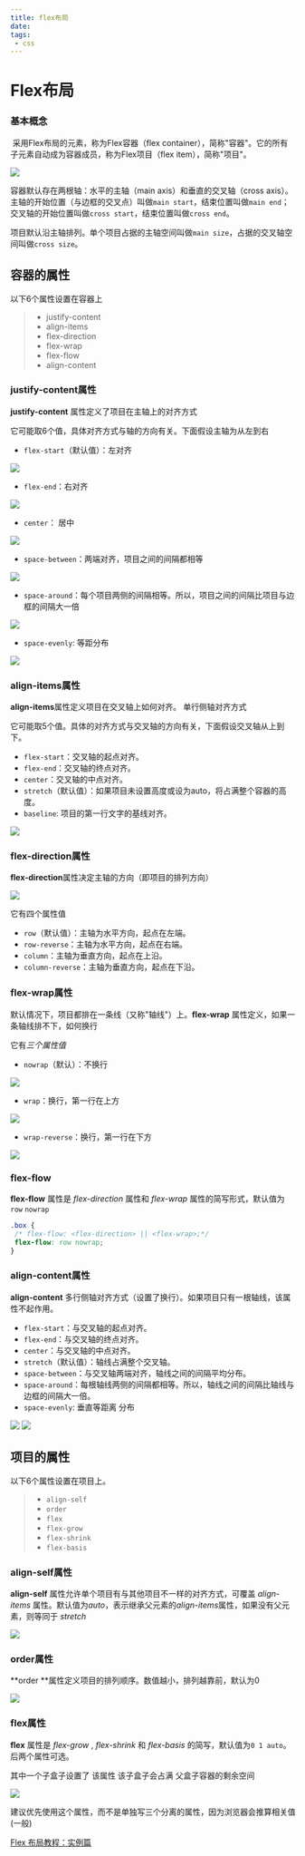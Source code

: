 ```yaml
---
title: flex布局
date: 
tags:
 - css
---
```

# Flex布局

### 基本概念

​      采用Flex布局的元素，称为Flex容器（flex container），简称"容器"。它的所有子元素自动成为容器成员，称为Flex项目（flex item），简称"项目"。

<img src="https://img-blog.csdnimg.cn/01e00a7394084889b1ac41611be8564e.jpeg ">

容器默认存在两根轴：水平的主轴（main axis）和垂直的交叉轴（cross axis）。主轴的开始位置（与边框的交叉点）叫做`main start`，结束位置叫做`main end`；交叉轴的开始位置叫做`cross start`，结束位置叫做`cross end`。

项目默认沿主轴排列。单个项目占据的主轴空间叫做`main size`，占据的交叉轴空间叫做`cross size`。

## 容器的属性

以下6个属性设置在容器上

> - justify-content
> - align-items
> - flex-direction
> - flex-wrap
> - flex-flow
> - align-content

###  justify-content属性

**justify-content** 属性定义了项目在主轴上的对齐方式

它可能取6个值，具体对齐方式与轴的方向有关。下面假设主轴为从左到右

- `flex-start`（默认值）：左对齐

<img src="https://img-blog.csdnimg.cn/7e61b25133294a3396e58f5260e7327d.png ">

- `flex-end`：右对齐

<img src="https://img-blog.csdnimg.cn/942e14509cfe4306b99dccf0a48f7bdd.png ">

- `center`： 居中

<img src=" https://img-blog.csdnimg.cn/5295c7b5e13545e0920854e879e1f178.png">

- `space-between`：两端对齐，项目之间的间隔都相等

<img src=" https://img-blog.csdnimg.cn/1e0067a9ef1d4ca785e774e200679e47.png">

- `space-around`：每个项目两侧的间隔相等。所以，项目之间的间隔比项目与边框的间隔大一倍

<img src="https://img-blog.csdnimg.cn/3091f3909d884dea8aa02fbe642eb69f.png ">

- `space-evenly`: 等距分布

<img src="https://img-blog.csdnimg.cn/06ad82015dbe4407b07b9deb5ffd82b9.png">



### align-items属性

**align-items**属性定义项目在交叉轴上如何对齐。 单行侧轴对齐方式

它可能取5个值。具体的对齐方式与交叉轴的方向有关，下面假设交叉轴从上到下。

- `flex-start`：交叉轴的起点对齐。
- `flex-end`：交叉轴的终点对齐。
- `center`：交叉轴的中点对齐。
- `stretch`（默认值）：如果项目未设置高度或设为auto，将占满整个容器的高度。
- `baseline`: 项目的第一行文字的基线对齐。

<img src="https://img-blog.csdnimg.cn/a4f1911149e249feb5c7d1f0db4f5fd5.png ">

### flex-direction属性

**flex-direction**属性决定主轴的方向（即项目的排列方向）

<img src="https://img-blog.csdnimg.cn/b96750cd3d8e4ba19390807449769ad9.png">

它有四个属性值

- `row`（默认值）：主轴为水平方向，起点在左端。
- `row-reverse`：主轴为水平方向，起点在右端。
- `column`：主轴为垂直方向，起点在上沿。
- `column-reverse`：主轴为垂直方向，起点在下沿。

###  flex-wrap属性

默认情况下，项目都排在一条线（又称"轴线"）上。**flex-wrap** 属性定义，如果一条轴线排不下，如何换行

它有*三个属性值*

- `nowrap`（默认）：不换行

<img src=" https://img-blog.csdnimg.cn/d000ab242f594d10ac4a8e7d6f5d04ad.jpeg">

- `wrap`：换行，第一行在上方

<img src="https://img-blog.csdnimg.cn/0535c3c8886d49469e9371c7ba1a204a.jpeg ">

- `wrap-reverse`：换行，第一行在下方

<img src="https://img-blog.csdnimg.cn/189aa61b3c6a4616b600663e23245186.jpeg ">



###  flex-flow

**flex-flow** 属性是 *flex-direction* 属性和 *flex-wrap* 属性的简写形式，默认值为`row` `nowrap`

```css
.box {
 /* flex-flow: <flex-direction> || <flex-wrap>;*/
 flex-flow: row nowrap;
}
```



###  align-content属性

**align-content**  多行侧轴对齐方式（设置了换行）。如果项目只有一根轴线，该属性不起作用。

- `flex-start`：与交叉轴的起点对齐。
- `flex-end`：与交叉轴的终点对齐。
- `center`：与交叉轴的中点对齐。
- `stretch`（默认值）：轴线占满整个交叉轴。
- `space-between`：与交叉轴两端对齐，轴线之间的间隔平均分布。
- `space-around`：每根轴线两侧的间隔都相等。所以，轴线之间的间隔比轴线与边框的间隔大一倍。
- `space-evenly`: 垂直等距离 分布

<img src="https://img-blog.csdnimg.cn/a30c6453f9434db68e8f77702a611623.png ">



<img src="https://img-blog.csdnimg.cn/c91f569ea9ec4b86a3505f0112401e5e.png ">



## 项目的属性

以下6个属性设置在项目上。

> - `align-self`
> - `order`
> - `flex`
> - `flex-grow`
> - `flex-shrink`
> - `flex-basis`

### align-self属性

**align-self** 属性允许单个项目有与其他项目不一样的对齐方式，可覆盖 *align-items* 属性。默认值为*auto*，表示继承父元素的*align-items*属性，如果没有父元素，则等同于 *stretch*

<img src=" https://img-blog.csdnimg.cn/c1f2e2a9ff7d4e2b8cac633ac1a778e9.png">

###  order属性

**order **属性定义项目的排列顺序。数值越小，排列越靠前，默认为0

<img src=" https://img-blog.csdnimg.cn/e25cc5e23bf84176b0bf74791d7cbf7b.png">



###  flex属性

**flex** 属性是 *flex-grow* , *flex-shrink* 和 *flex-basis* 的简写，默认值为`0 1 auto`。后两个属性可选。

其中一个子盒子设置了 该属性 该子盒子会占满 父盒子容器的剩余空间

<img src="https://img-blog.csdnimg.cn/efb3e12212754a77ae1bc1ee9a91fc23.png ">

建议优先使用这个属性，而不是单独写三个分离的属性，因为浏览器会推算相关值(一般)

[Flex 布局教程：实例篇](http://www.ruanyifeng.com/blog/2015/07/flex-examples.html)